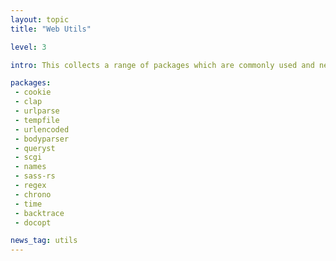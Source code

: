 ```yaml
---
layout: topic
title: "Web Utils"

level: 3

intro: This collects a range of packages which are commonly used and needed in web development, like URL or HTTP-Body-parsers.

packages:
 - cookie
 - clap
 - urlparse
 - tempfile
 - urlencoded
 - bodyparser
 - queryst
 - scgi
 - names
 - sass-rs
 - regex
 - chrono
 - time
 - backtrace
 - docopt

news_tag: utils
---
```

